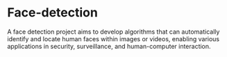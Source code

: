 # Face-detection
A face detection project aims to develop algorithms that can automatically identify and locate human faces within images or videos, enabling various applications in security, surveillance, and human-computer interaction.
